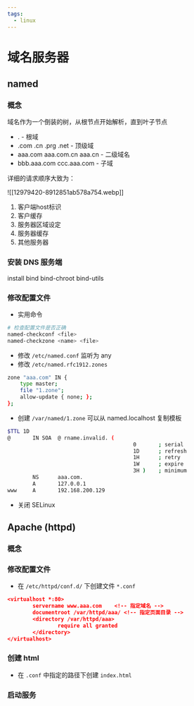 ```yaml
---
tags:
  - linux
---
```

# 域名服务器

## named

### 概念

域名作为一个倒装的树，从根节点开始解析，直到叶子节点
- . - 根域
- .com .cn .prg .net - 顶级域
- aaa.com aaa.com.cn aaa.cn - 二级域名
- bbb.aaa.com ccc.aaa.com - 子域

详细的请求顺序大致为：

![[12979420-8912851ab578a754.webp]]

1. 客户端host标识
2. 客户缓存
3. 服务器区域设定
4. 服务器缓存
5. 其他服务器

### 安装 DNS 服务端

install bind bind-chroot bind-utils

### 修改配置文件

- 实用命令
```bash
# 检查配置文件是否正确
named-checkconf <file>
named-checkzone <name> <file>
```

- 修改 `/etc/named.conf` 监听为 any
- 修改 `/etc/named.rfc1912.zones`
```bash
zone "aaa.com" IN {
	type master;
	file "1.zone";
	allow-update { none; };
};
```

- 创建 `/var/named/1.zone`
可以从 named.localhost 复制模板
```bash
$TTL 1D
@       IN SOA  @ rname.invalid. (
                                        0       ; serial
                                        1D      ; refresh
                                        1H      ; retry
                                        1W      ; expire
                                        3H )    ; minimum
        NS      aaa.com.
	    A       127.0.0.1
www     A       192.168.200.129
```

- 关闭 SELinux


## Apache (httpd)

### 概念

### 修改配置文件

- 在 `/etc/httpd/conf.d/` 下创建文件 `*.conf`
```json
<virtualhost *:80>
		servername www.aaa.com    <!-- 指定域名 -->
        documentroot /var/httpd/aaa/ <!-- 指定页面目录 -->
        <directory /var/httpd/aaa>
                require all granted
        </directory>
</virtualhost>
```

### 创建 html

- 在 `.conf` 中指定的路径下创建 `index.html`

### 启动服务